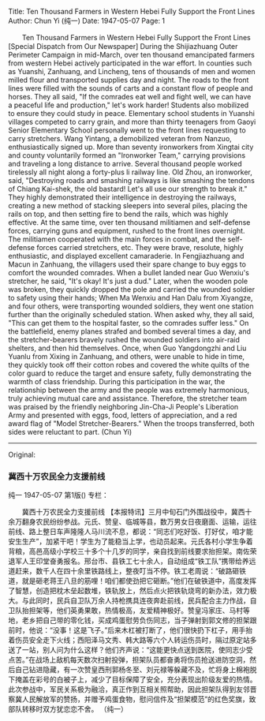 Title: Ten Thousand Farmers in Western Hebei Fully Support the Front Lines
Author: Chun Yi (纯一)
Date: 1947-05-07
Page: 1

　　Ten Thousand Farmers in Western Hebei Fully Support the Front Lines
    [Special Dispatch from Our Newspaper] During the Shijiazhuang Outer Perimeter Campaign in mid-March, over ten thousand emancipated farmers from western Hebei actively participated in the war effort. In counties such as Yuanshi, Zanhuang, and Lincheng, tens of thousands of men and women milled flour and transported supplies day and night. The roads to the front lines were filled with the sounds of carts and a constant flow of people and horses. They all said, "If the comrades eat well and fight well, we can have a peaceful life and production," let's work harder! Students also mobilized to ensure they could study in peace. Elementary school students in Yuanshi villages competed to carry grain, and more than thirty teenagers from Gaoyi Senior Elementary School personally went to the front lines requesting to carry stretchers. Wang Yintang, a demobilized veteran from Nanzuo, enthusiastically signed up. More than seventy ironworkers from Xingtai city and county voluntarily formed an "Ironworker Team," carrying provisions and traveling a long distance to arrive. Several thousand people worked tirelessly all night along a forty-plus li railway line. Old Zhou, an ironworker, said, "Destroying roads and smashing railways is like smashing the tendons of Chiang Kai-shek, the old bastard! Let's all use our strength to break it." They highly demonstrated their intelligence in destroying the railways, creating a new method of stacking sleepers into several piles, placing the rails on top, and then setting fire to bend the rails, which was highly effective. At the same time, over ten thousand militiamen and self-defense forces, carrying guns and equipment, rushed to the front lines overnight. The militiamen cooperated with the main forces in combat, and the self-defense forces carried stretchers, etc. They were brave, resolute, highly enthusiastic, and displayed excellent camaraderie. In Fengjiazhuang and Macun in Zanhuang, the villagers used their spare change to buy eggs to comfort the wounded comrades. When a bullet landed near Guo Wenxiu's stretcher, he said, "It's okay! It's just a dud." Later, when the wooden pole was broken, they quickly dropped the pole and carried the wounded soldier to safety using their hands; When Ma Wenxiu and Han Dalu from Xiyangze, and four others, were transporting wounded soldiers, they went one station further than the originally scheduled station. When asked why, they all said, "This can get them to the hospital faster, so the comrades suffer less." On the battlefield, enemy planes strafed and bombed several times a day, and the stretcher-bearers bravely rushed the wounded soldiers into air-raid shelters, and then hid themselves. Once, when Guo Yangdongzhi and Liu Yuanlu from Xixing in Zanhuang, and others, were unable to hide in time, they quickly took off their cotton robes and covered the white quilts of the color guard to reduce the target and ensure safety, fully demonstrating the warmth of class friendship.
    During this participation in the war, the relationship between the army and the people was extremely harmonious, truly achieving mutual care and assistance. Therefore, the stretcher team was praised by the friendly neighboring Jin-Cha-Ji People's Liberation Army and presented with eggs, food, letters of appreciation, and a red award flag of "Model Stretcher-Bearers." When the troops transferred, both sides were reluctant to part.
                  (Chun Yi)



<hr /> 

Original: 


### 冀西十万农民全力支援前线
纯一
1947-05-07
第1版()
专栏：

　　冀西十万农民全力支援前线
    【本报特讯】三月中旬石门外围战役中，冀西十余万翻身农民纷纷参战。元氏、赞皇、临城等县，数万男女日夜磨面、运输，运往前线、路上整日车声隆隆人马川流不息，都说：“同志们吃好饭、打好仗，咱才能安生生产”，加紧干吧！学生为了能稳当上学，也动员起来。元氏各村小学生争着背粮，高邑高级小学校三十多个十几岁的同学，亲自找到前线要求抬担架。南佐荣退军人王印堂奋勇报名。邢台市、县铁工七十余人，自动组成“铁工队”携带给养远道赶来，数千人在四十余里铁路线上，整夜叮当不停。铁工老周说：“破路砸铁道，就是砸老蒋王八旦的筋哩！咱们都使劲把它砸断。”他们在破铁道中，高度发挥了智慧，创造把枕木垒起数堆，铁轨放上，然后点火把铁轨烧弯的新办法，效力极大。与此同时，民兵自卫队万余人持枪携具连夜奔赴前线，民兵配合主力作战，自卫队抬担架等，他们英勇果敢，热情极高，友爱精神极好。赞皇冯家庄、马村等地，老乡把自己带的零化钱，买成鸡蛋慰劳负伤同志，当子弹射到郭文修的担架跟前时，他说：“没事！这是飞子。”后来木杠被打断了，他们很快扔下杠子，用手抬着伤员安全走下火线；西阳泽马文秀、韩大路等六个人转运伤员时，隔过原定站多送了一站，别人问为什么这样？他们齐声说：“这能更快点送到医院，使同志少受点苦。”在战场上敌机每天数次扫射投弹，担架队员都奋勇将伤员抢送进防空洞，然后自己钻进隐藏，有一次赞皇西刑郭杨冬至、刘元禄等躲藏不及，忙将身上棉袍脱下掩盖在彩号的白被子上，减少了目标保障了安全，充分表现出阶级友爱的热情。
    此次参战中，军民关系极为融洽，真正作到互相关照帮助，因此担架队得到友邻晋察冀人民解放军的赞扬，并赠予鸡蛋食物，慰问信件及“担架模范”的红色奖旗，致部队转移时双方犹恋恋不舍。
                  （纯一）
